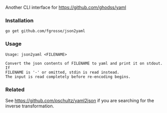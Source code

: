 Another CLI interface for https://github.com/ghodss/yaml

### Installation

    go get github.com/fgrosse/json2yaml

### Usage

    Usage: json2yaml <FILENAME>
    
    Convert the json contents of FILENAME to yaml and print it on stdout. If
    FILENAME is '-' or omitted, stdin is read instead.
    The input is read completely before re-encoding begins.

### Related

See https://github.com/pschultz/yaml2json if you are searching for the inverse transformation.
